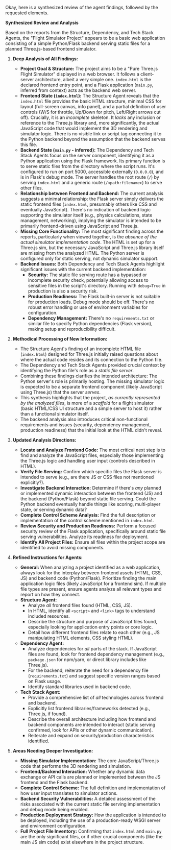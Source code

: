 Okay, here is a synthesized review of the agent findings, followed by the requested elements.

**Synthesized Review and Analysis**

Based on the reports from the Structure, Dependency, and Tech Stack Agents, the "Flight Simulator Project" appears to be a basic web application consisting of a simple Python/Flask backend serving static files for a planned Three.js-based frontend simulator.

1.  **Deep Analysis of All Findings:**

    *   **Project Goal & Structure:** The project aims to be a "Pure Three.js Flight Simulator" displayed in a web browser. It follows a client-server architecture, albeit a very simple one. `index.html` is the declared frontend entry point, and a Flask application (`main.py`, inferred from context) acts as the backend web server.
    *   **Frontend State (`index.html`):** The Structure Agent reveals that the `index.html` file provides the basic HTML structure, minimal CSS for layout (full-screen canvas, info panel), and a partial definition of user controls (W/S for throttle, Up/Down for pitch, Left/Right arrows cut off). Crucially, it is an *incomplete* skeleton. It *lacks* any inclusion or reference to the Three.js library and, more significantly, the actual JavaScript code that would implement the 3D rendering and simulator logic. There is no visible link or script tag connecting it to the Python backend beyond the assumption that the backend serves this file.
    *   **Backend State (`main.py` - inferred):** The Dependency and Tech Stack Agents focus on the server component, identifying it as a Python application using the Flask framework. Its primary function is to serve static files from the directory where the script runs. It's configured to run on port 5000, accessible externally (`0.0.0.0`), and is in Flask's debug mode. The server handles the root route (`/`) by serving `index.html` and a generic route (`/<path:filename>`) to serve other files.
    *   **Relationship between Frontend and Backend:** The current analysis suggests a minimal relationship: the Flask server simply delivers the static frontend files (`index.html`, presumably others like CSS and eventually JavaScript). There's no indication of backend logic supporting the simulator itself (e.g., physics calculations, state management, networking), implying the simulator is intended to be primarily frontend-driven using JavaScript and Three.js.
    *   **Missing Core Functionality:** The most significant finding across the reports, particularly when viewed together, is the *absence of the actual simulator implementation code*. The HTML is set up for a Three.js sim, but the necessary JavaScript and Three.js library itself are missing from the analyzed HTML. The Python server is configured only for static serving, not dynamic simulator support.
    *   **Backend Issues:** Both Dependency and Tech Stack Agents highlight significant issues with the current backend implementation:
        *   **Security:** The static file serving route has a bypassed or incomplete security check, potentially allowing access to sensitive files in the script's directory. Running with `debug=True` in production is also a security risk.
        *   **Production Readiness:** The Flask built-in server is not suitable for production loads. Debug mode should be off. There's no robust error handling or use of environment variables for configuration.
        *   **Dependency Management:** There's no `requirements.txt` or similar file to specify Python dependencies (Flask version), making setup and reproducibility difficult.

2.  **Methodical Processing of New Information:**

    *   The Structure Agent's finding of an incomplete HTML file (`index.html`) designed for Three.js initially raised questions about where the actual code resides and its connection to the Python file.
    *   The Dependency and Tech Stack Agents provided crucial context by identifying the Python file's role as a *static file server*.
    *   Combining these findings clarifies the intended architecture: The Python server's role is primarily hosting. The missing simulator logic is expected to be a separate frontend component (likely JavaScript using Three.js) that the server *serves*.
    *   This synthesis highlights that the project, *as currently represented by the analyzed files*, is more of a *scaffold* for a flight simulator (basic HTML/CSS UI structure and a simple server to host it) rather than a functional simulator itself.
    *   The backend analysis also introduces critical non-functional requirements and issues (security, dependency management, production readiness) that the initial look at the HTML didn't reveal.

3.  **Updated Analysis Directions:**

    *   **Locate and Analyze Frontend Code:** The most critical next step is to find and analyze the JavaScript files, especially those implementing the Three.js logic and handling user input (controls described in HTML).
    *   **Verify File Serving:** Confirm which specific files the Flask server is intended to serve (e.g., are there JS or CSS files not mentioned explicitly?).
    *   **Investigate Backend Interaction:** Determine if there's *any* planned or implemented dynamic interaction between the frontend (JS) and the backend (Python/Flask) beyond static file serving. Could the Python backend eventually handle things like scoring, multi-player state, or serving dynamic data?
    *   **Complete Control Scheme Analysis:** Find the full description or implementation of the control scheme mentioned in `index.html`.
    *   **Review Security and Production Readiness:** Perform a focused security review of the Flask application, specifically around static file serving vulnerabilities. Analyze its readiness for deployment.
    *   **Identify All Project Files:** Ensure all files within the project scope are identified to avoid missing components.

4.  **Refined Instructions for Agents:**

    *   **General:** When analyzing a project identified as a web application, always look for the interplay between frontend assets (HTML, CSS, JS) and backend code (Python/Flask). Prioritize finding the main application logic files (likely JavaScript for a frontend sim). If multiple file types are present, ensure agents analyze all relevant types and report on how they connect.
    *   **Structure Agent:**
        *   Analyze *all* frontend files found (HTML, CSS, JS).
        *   In HTML, identify all `<script>` and `<link>` tags to understand included resources.
        *   Describe the structure and purpose of JavaScript files found, especially looking for application entry points or core logic.
        *   Detail how different frontend files relate to each other (e.g., JS manipulating HTML elements, CSS styling HTML).
    *   **Dependency Agent:**
        *   Analyze dependencies for *all* parts of the stack. If JavaScript files are found, look for frontend dependency management (e.g., `package.json` for npm/yarn, or direct library includes like Three.js).
        *   For the backend, reiterate the need for a dependency file (`requirements.txt`) and suggest specific version ranges based on Flask usage.
        *   Identify standard libraries used in backend code.
    *   **Tech Stack Agent:**
        *   Provide a comprehensive list of *all* technologies across frontend and backend.
        *   Explicitly list frontend libraries/frameworks detected (e.g., Three.js, if found).
        *   Describe the overall architecture including how frontend and backend components are intended to interact (static serving confirmed, look for APIs or other dynamic communication).
        *   Reiterate and expand on security/production characteristics identified.

5.  **Areas Needing Deeper Investigation:**

    *   **Missing Simulator Implementation:** The core JavaScript/Three.js code that performs the 3D rendering and simulation.
    *   **Frontend/Backend Interaction:** Whether any dynamic data exchange or API calls are planned or implemented between the JS frontend and the Flask backend.
    *   **Complete Control Scheme:** The full definition and implementation of how user input translates to simulator actions.
    *   **Backend Security Vulnerabilities:** A detailed assessment of the risks associated with the current static file serving implementation and debug mode being enabled.
    *   **Production Deployment Strategy:** How the application is intended to be deployed, including the use of a production-ready WSGI server and environment configuration.
    *   **Full Project File Inventory:** Confirming that `index.html` and `main.py` are the only significant files, or if other crucial components (like the main JS sim code) exist elsewhere in the project structure.